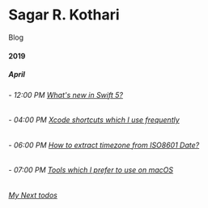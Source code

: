# Sagar R. Kothari

Blog

#### 2019

##### April

###### - 12:00 PM [What's new in Swift 5?](2019_04_10_12PM_Swift5.md)

###### - 04:00 PM [Xcode shortcuts which I use frequently](2019_04_10_4PM_XcodeShortCuts.md)

###### - 06:00 PM [How to extract timezone from ISO8601 Date?](2019_04_10_6PM_TimezoneFromISO8601Date.md)

###### - 07:00 PM [Tools which I prefer to use on macOS](2019_04_10_7PM_Useful_tools.md)

###### [My Next todos](nextArticles.md)
